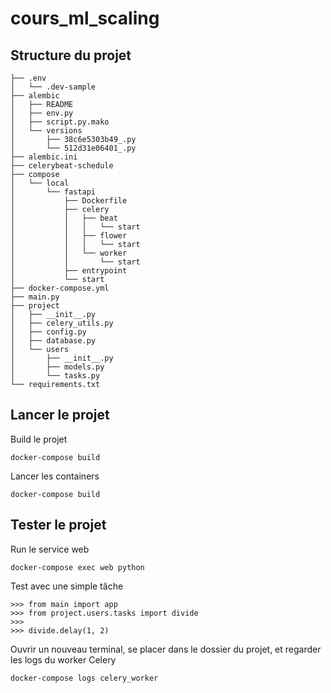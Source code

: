# cours_ml_scaling

## Structure du projet

```
├── .env
│   └── .dev-sample
├── alembic
│   ├── README
│   ├── env.py
│   ├── script.py.mako
│   └── versions
│       ├── 38c6e5303b49_.py
│       └── 512d31e06401_.py
├── alembic.ini
├── celerybeat-schedule
├── compose
│   └── local
│       └── fastapi
│           ├── Dockerfile
│           ├── celery
│           │   ├── beat
│           │   │   └── start
│           │   ├── flower
│           │   │   └── start
│           │   └── worker
│           │       └── start
│           ├── entrypoint
│           └── start
├── docker-compose.yml
├── main.py
├── project
│   ├── __init__.py
│   ├── celery_utils.py
│   ├── config.py
│   ├── database.py
│   └── users
│       ├── __init__.py
│       ├── models.py
│       └── tasks.py
└── requirements.txt
```

## Lancer le projet 

Build le projet
```
docker-compose build
```
Lancer les containers
```
docker-compose build
```


## Tester le projet 
Run le service web
```
docker-compose exec web python
```
Test avec une simple tâche
```
>>> from main import app
>>> from project.users.tasks import divide
>>>
>>> divide.delay(1, 2)
```
Ouvrir un nouveau terminal, se placer dans le dossier du projet, et regarder les logs du worker Celery
```
docker-compose logs celery_worker
```